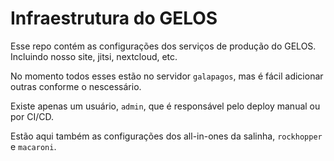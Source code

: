 # Infraestrutura do GELOS

Esse repo contém as configurações dos serviços de produção do GELOS. Incluindo
nosso site, jitsi, nextcloud, etc.

No momento todos esses estão no servidor `galapagos`, mas é fácil adicionar
outras conforme o nescessário.

Existe apenas um usuário, `admin`, que é responsável pelo deploy manual ou por
CI/CD.

Estão aqui também as configurações dos all-in-ones da salinha, `rockhopper` e `macaroni`.
